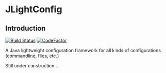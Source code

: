 # JLightConfig

## Introduction

[![Build Status](https://travis-ci.org/Tomahawkd/JLightConfig.svg?branch=master)](https://travis-ci.org/Tomahawkd/JLightConfig.svg)
[![CodeFactor](https://www.codefactor.io/repository/github/tomahawkd/jlightconfig/badge)](https://www.codefactor.io/repository/github/tomahawkd/jlightconfig)

A Java lightweight configuration framework for all kinds 
of configurations (commandline, files, etc.)

Still under construction...